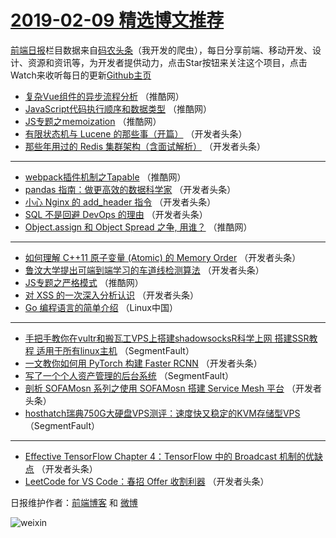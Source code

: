# [2019-02-09 精选博文推荐](https://toutiao.qdkfweb.cn/date/2019/02/09)

[前端日报](https://qdkfweb.cn/c/news)栏目数据来自[码农头条](https://toutiao.qdkfweb.cn/)（我开发的爬虫），每日分享前端、移动开发、设计、资源和资讯等，为开发者提供动力，点击Star按钮来关注这个项目，点击Watch来收听每日的更新[Github主页](https://github.com/kujian/frontendDaily)
* [复杂Vue组件的异步流程分析](https://toutiao.qdkfweb.cn/100435.html) （推酷网）
* [JavaScript代码执行顺序和数据类型](https://toutiao.qdkfweb.cn/100436.html) （推酷网）
* [JS专题之memoization](https://toutiao.qdkfweb.cn/100438.html) （推酷网）
* [有限状态机与 Lucene 的那些事（开篇）](https://toutiao.qdkfweb.cn/100421.html) （开发者头条）
* [那些年用过的 Redis 集群架构（含面试解析）](https://toutiao.qdkfweb.cn/100411.html) （开发者头条）

***
* [webpack插件机制之Tapable](https://toutiao.qdkfweb.cn/100434.html) （推酷网）
* [pandas 指南：做更高效的数据科学家](https://toutiao.qdkfweb.cn/100412.html) （开发者头条）
* [小心 Nginx 的 add_header 指令](https://toutiao.qdkfweb.cn/100413.html) （开发者头条）
* [SQL 不是回避 DevOps 的理由](https://toutiao.qdkfweb.cn/100414.html) （开发者头条）
* [Object.assign 和 Object Spread 之争, 用谁？](https://toutiao.qdkfweb.cn/100437.html) （推酷网）

***
* [如何理解 C++11 原子变量 (Atomic) 的 Memory Order](https://toutiao.qdkfweb.cn/100415.html) （开发者头条）
* [鲁汶大学提出可端到端学习的车道线检测算法](https://toutiao.qdkfweb.cn/100416.html) （开发者头条）
* [JS专题之严格模式](https://toutiao.qdkfweb.cn/100439.html) （推酷网）
* [对 XSS 的一次深入分析认识](https://toutiao.qdkfweb.cn/100417.html) （开发者头条）
* [Go 编程语言的简单介绍](https://toutiao.qdkfweb.cn/100446.html) （Linux中国）

***
* [手把手教你在vultr和搬瓦工VPS上搭建shadowsocksR科学上网 搭建SSR教程 适用于所有linux主机](https://toutiao.qdkfweb.cn/100407.html) （SegmentFault）
* [一文教你如何用 PyTorch 构建 Faster RCNN](https://toutiao.qdkfweb.cn/100418.html) （开发者头条）
* [写了一个个人资产管理的后台系统](https://toutiao.qdkfweb.cn/100408.html) （SegmentFault）
* [剖析 SOFAMosn 系列之使用 SOFAMosn 搭建 Service Mesh 平台](https://toutiao.qdkfweb.cn/100419.html) （开发者头条）
* [hosthatch瑞典750G大硬盘VPS测评：速度快又稳定的KVM存储型VPS](https://toutiao.qdkfweb.cn/100409.html) （SegmentFault）

***
* [Effective TensorFlow Chapter 4：TensorFlow 中的 Broadcast 机制的优缺点](https://toutiao.qdkfweb.cn/100420.html) （开发者头条）
* [LeetCode for VS Code：春招 Offer 收割利器](https://toutiao.qdkfweb.cn/100410.html) （开发者头条）

日报维护作者：[前端博客](https://qdkfweb.cn/) 和 [微博](https://qdkfweb.cn/go/weibo)

![weixin](https://user-images.githubusercontent.com/3055447/38468989-651132ac-3b80-11e8-8e6b-15122322a9d7.png)